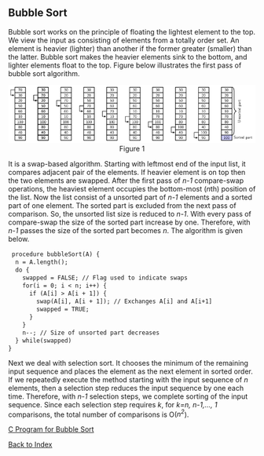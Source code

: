 ## Bubble Sort

Bubble sort works on the principle of floating the lightest element to the top. We view the input 
as consisting of elements from a totally order set. An element is heavier (lighter) than another 
if the former greater (smaller) than the latter. Bubble sort makes the heavier elements sink to
the bottom, and lighter elements float to the top. Figure below illustrates the first pass of
bubble sort algorithm.
<p style="text-align:center">
  <img src="../images/bubbleSortExample.png"><br>
  Figure 1
</p>
It is a swap-based algorithm. Starting with leftmost end of the input list, it compares
adjacent pair of the elements. If heavier element is on top then the two elements are
swapped. After the first pass of <i>n-1</i> compare-swap operations, the heaviest element
occupies the bottom-most (<i>n</i>th) position of the list. Now the list consist of a 
unsorted part of <i>n-1</i> elements and a sorted part of one element. The sorted part is 
excluded from the next pass of comparison. So, the unsorted list size is reduced to <i>n-1</i>.
With every pass of compare-swap the size of the sorted part increase by one.
Therefore, with <i>n-1</i> passes the size of the sorted part becomes <i>n</i>. The algorithm
is given below.

```
 procedure bubbleSort(A) {
  n = A.length();
  do { 
    swapped = FALSE; // Flag used to indicate swaps
    for(i = 0; i < n; i++) {
      if (A[i] > A[i + 1]) { 
        swap(A[i], A[i + 1]); // Exchanges A[i] and A[i+1]
        swapped = TRUE;
      }
    }
    n--; // Size of unsorted part decreases
  } while(swapped)
}
```

Next we deal with selection sort. It chooses the minimum of the remaining input sequence and places
the element as the next element in sorted order. If we repeatedly execute the method starting with
the input sequence of <i>n</i> elements, then a selection step reduces the input sequence by
one each time. Therefore, with <i>n-1</i> selection steps, we complete sorting of the input sequence. 
Since each selection step requires <i>k</i>, for <i>k=n, n-1,..., 1</i> comparisons, the total
number of comparisons is O(<i>n<sup>2</sup></i>).

[C Program for Bubble Sort](../CODES/BubbleSort/index.md)

[Back to Index](../index.md)
